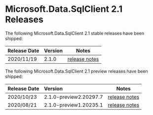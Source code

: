 # Microsoft.Data.SqlClient 2.1 Releases

The following Microsoft.Data.SqlClient 2.1 stable releases have been shipped:

| Release Date | Version | Notes |
| :-- | :-- | :--: |
| 2020/11/19 | 2.1.0 | [release notes](2.1.0.md) |

The following Microsoft.Data.SqlClient 2.1 preview releases have been shipped:

| Release Date | Version | Notes |
| :-- | :-- | :--: |
| 2020/10/23 | 2.1.0-preview2.20297.7 | [release notes](2.1.0-preview2.md) |
| 2020/08/21 | 2.1.0-preview1.20235.1 | [release notes](2.1.0-preview1.md) |
